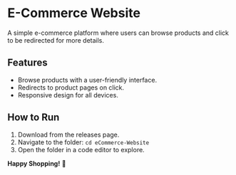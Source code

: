 # E-Commerce Website

A simple e-commerce platform where users can browse products and click to be redirected for more details.

## Features
- Browse products with a user-friendly interface.
- Redirects to product pages on click.
- Responsive design for all devices.

## How to Run
1. Download from the releases page.
2. Navigate to the folder: `cd eCommerce-Website`
3. Open the folder in a code editor to explore.

**Happy Shopping!** 🎉
